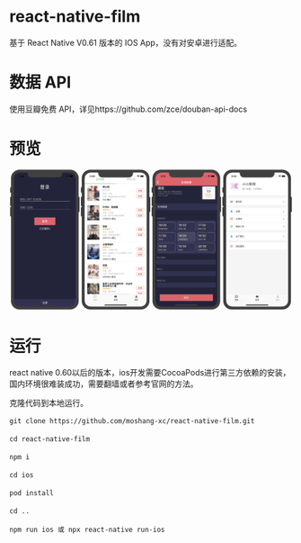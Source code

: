 # react-native-film

基于 React Native V0.61 版本的 IOS App，没有对安卓进行适配。

# 数据 API

使用豆瓣免费 API，详见https://github.com/zce/douban-api-docs

# 预览

![预览](./src/img/view.png)

# 运行
react native 0.60以后的版本，ios开发需要CocoaPods进行第三方依赖的安装，国内环境很难装成功，需要翻墙或者参考官网的方法。

克隆代码到本地运行。

```
git clone https://github.com/moshang-xc/react-native-film.git

cd react-native-film

npm i

cd ios

pod install

cd ..

npm run ios 或 npx react-native run-ios
```
